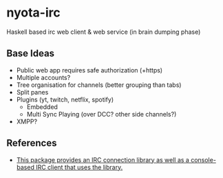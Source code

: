 # nyota-irc
Haskell based irc web client &amp; web service (in brain dumping phase)

## Base Ideas

- Public web app requires safe authorization (+https)
- Multiple accounts?
- Tree organisation for channels (better grouping than tabs)
- Split panes
- Plugins (yt, twitch, netflix, spotify)
  - Embedded
  - Multi Sync Playing (over DCC? other side channels?)
- XMPP?


## References

- [This package provides an IRC connection library as well as a console-based IRC client that uses the library.](http://hackage.haskell.org/package/irc-core=)
